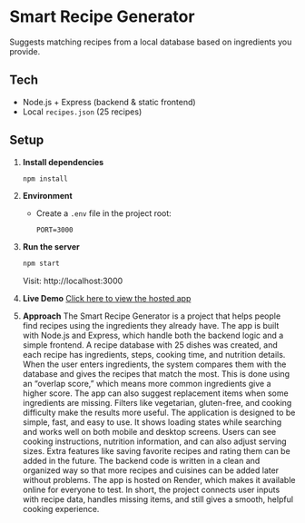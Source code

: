 # Smart Recipe Generator

Suggests matching recipes from a local database based on ingredients you provide.

## Tech
- Node.js + Express (backend & static frontend)
- Local `recipes.json` (25 recipes)

## Setup
1. **Install dependencies**
   ```bash
   npm install
   ```

2. **Environment**
   - Create a `.env` file in the project root:
     ```env
     PORT=3000
     ```

3. **Run the server**
   ```bash
   npm start
   ```
   Visit: http://localhost:3000

4. **Live Demo**
[Click here to view the hosted app](https://smart-reciepe-generator.onrender.com/)


5. **Approach**
The Smart Recipe Generator is a project that helps people find recipes using the ingredients they already have. The app is built with Node.js and Express, which handle both the backend logic and a simple frontend. A recipe database with 25 dishes was created, and each recipe has ingredients, steps, cooking time, and nutrition details. When the user enters ingredients, the system compares them with the database and gives the recipes that match the most. This is done using an “overlap score,” which means more common ingredients give a higher score. The app can also suggest replacement items when some ingredients are missing. Filters like vegetarian, gluten-free, and cooking difficulty make the results more useful.
The application is designed to be simple, fast, and easy to use. It shows loading states while searching and works well on both mobile and desktop screens. Users can see cooking instructions, nutrition information, and can also adjust serving sizes. Extra features like saving favorite recipes and rating them can be added in the future. The backend code is written in a clean and organized way so that more recipes and cuisines can be added later without problems. The app is hosted on Render, which makes it available online for everyone to test. In short, the project connects user inputs with recipe data, handles missing items, and still gives a smooth, helpful cooking experience.
